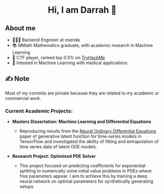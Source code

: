 <div align="center">
  <h1> Hi, I am Darrah 🌱 </h1>
</div> 

## About me 

- 🧑🏻‍💻 Backend Engineer at esenda
- 📚 MMath Mathematics graduate, with academic research in Machine Learning
- 🚩 CTF player, ranked top 0.5% on [TryHackMe](https://tryhackme.com)
- 🤖 Intested in Machine Learning with medical applications

## ✍️ Note

Most of my commits are private because they are related to my academic or commercial work.

### Current Academic Projects:

- **Masters Dissertation: Machine Learning and Differential Equations**

	 - Reproducing results from the [Neural Ordinary Differential Equations](https://arxiv.org/pdf/1806.07366.pdf) paper of generative latent function for time-series models in TensorFlow and investigated the ability of fitting and extrapolation of time series data of latent ODE models.

- **Research Project: Optimised PDE Solver**

	- This project focused on predicting coefficients for exponential splitting to numerically solve initial value problems in PDEs where free parameters appear. I aim to achieve this by training a deep neural network on optimal parameters for synthetically generating setups.
